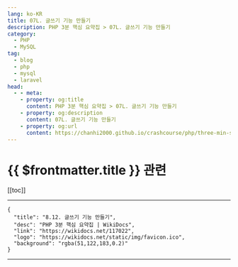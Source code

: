 ```yaml
---
lang: ko-KR
title: 07L. 글쓰기 기능 만들기
description: PHP 3분 핵심 요약집 > 07L. 글쓰기 기능 만들기
category: 
  - PHP
  - MySQL
tag: 
  - blog
  - php
  - mysql
  - laravel
head:
  - - meta:
    - property: og:title
      content: PHP 3분 핵심 요약집 > 07L. 글쓰기 기능 만들기
    - property: og:description
      content: 07L. 글쓰기 기능 만들기
    - property: og:url
      content: https://chanhi2000.github.io/crashcourse/php/three-min-summary/07-miniproject/07L.html
---
```


# {{ $frontmatter.title }} 관련

[[toc]]

---

```component VPCard
{
  "title": "8.12. 글쓰기 기능 만들기",
  "desc": "PHP 3분 핵심 요약집 | WikiDocs",
  "link": "https://wikidocs.net/117022",
  "logo": "https://wikidocs.net/static/img/favicon.ico",
  "background": "rgba(51,122,183,0.2)"
}
```

---

<TagLinks />